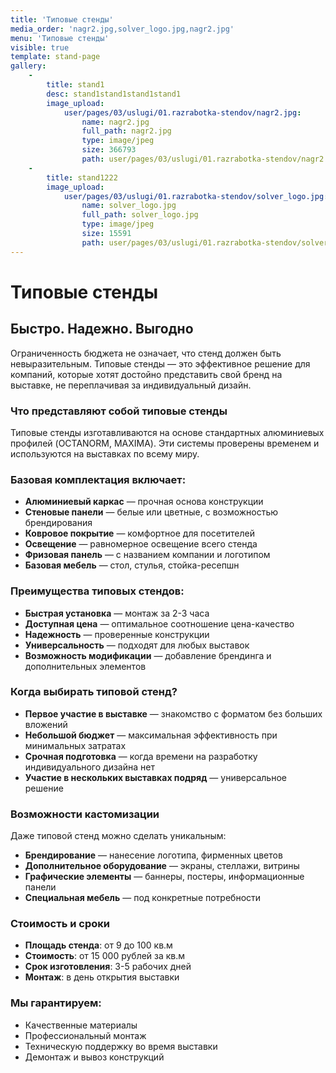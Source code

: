 ```yaml
---
title: 'Типовые стенды'
media_order: 'nagr2.jpg,solver_logo.jpg,nagr2.jpg'
menu: 'Типовые стенды'
visible: true
template: stand-page
gallery:
    -
        title: stand1
        desc: stand1stand1stand1stand1
        image_upload:
            user/pages/03/uslugi/01.razrabotka-stendov/nagr2.jpg:
                name: nagr2.jpg
                full_path: nagr2.jpg
                type: image/jpeg
                size: 366793
                path: user/pages/03/uslugi/01.razrabotka-stendov/nagr2.jpg
    -
        title: stand1222
        image_upload:
            user/pages/03/uslugi/01.razrabotka-stendov/solver_logo.jpg:
                name: solver_logo.jpg
                full_path: solver_logo.jpg
                type: image/jpeg
                size: 15591
                path: user/pages/03/uslugi/01.razrabotka-stendov/solver_logo.jpg
---
```


# Типовые стенды

## Быстро. Надежно. Выгодно

Ограниченность бюджета не означает, что стенд должен быть невыразительным. Типовые стенды — это эффективное решение для компаний, которые хотят достойно представить свой бренд на выставке, не переплачивая за индивидуальный дизайн.

### Что представляют собой типовые стенды

Типовые стенды изготавливаются на основе стандартных алюминиевых профилей (OCTANORM, MAXIMA). Эти системы проверены временем и используются на выставках по всему миру.

### Базовая комплектация включает:

- **Алюминиевый каркас** — прочная основа конструкции
- **Стеновые панели** — белые или цветные, с возможностью брендирования
- **Ковровое покрытие** — комфортное для посетителей
- **Освещение** — равномерное освещение всего стенда
- **Фризовая панель** — с названием компании и логотипом
- **Базовая мебель** — стол, стулья, стойка-ресепшн

### Преимущества типовых стендов:

- **Быстрая установка** — монтаж за 2-3 часа
- **Доступная цена** — оптимальное соотношение цена-качество
- **Надежность** — проверенные конструкции
- **Универсальность** — подходят для любых выставок
- **Возможность модификации** — добавление брендинга и дополнительных элементов

### Когда выбирать типовой стенд?

- **Первое участие в выставке** — знакомство с форматом без больших вложений
- **Небольшой бюджет** — максимальная эффективность при минимальных затратах
- **Срочная подготовка** — когда времени на разработку индивидуального дизайна нет
- **Участие в нескольких выставках подряд** — универсальное решение

### Возможности кастомизации

Даже типовой стенд можно сделать уникальным:

- **Брендирование** — нанесение логотипа, фирменных цветов
- **Дополнительное оборудование** — экраны, стеллажи, витрины
- **Графические элементы** — баннеры, постеры, информационные панели
- **Специальная мебель** — под конкретные потребности

### Стоимость и сроки

- **Площадь стенда**: от 9 до 100 кв.м
- **Стоимость**: от 15 000 рублей за кв.м
- **Срок изготовления**: 3-5 рабочих дней
- **Монтаж**: в день открытия выставки

### Мы гарантируем:

- Качественные материалы
- Профессиональный монтаж
- Техническую поддержку во время выставки
- Демонтаж и вывоз конструкций 